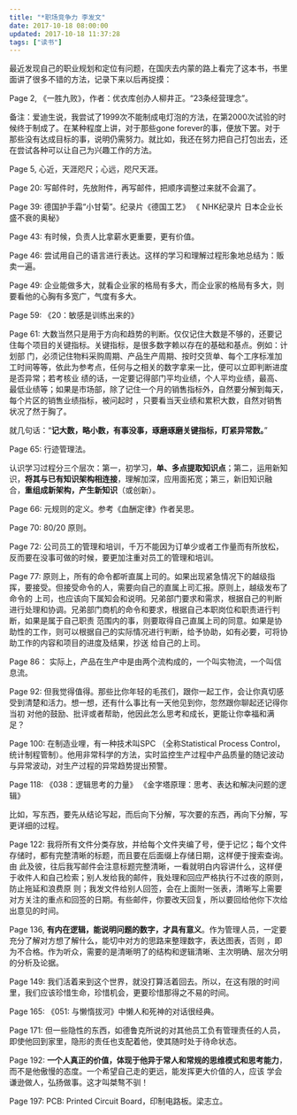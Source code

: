 ```yaml
---
title: "*职场竞争力 李发文"
date: 2017-10-18 08:00:00
updated: 2017-10-18 11:37:28
tags: ["读书"]
---
```

最近发现自己的职业规划和定位有问题，在国庆去内蒙的路上看完了这本书，书里面讲了很多不错的方法，记录下来以后再捉摸：

  

Page 2, 《一胜九败》，作者：优衣库创办人柳井正。“23条经营理念”。

  

备注：爱迪生说，我尝试了1999次不能制成电灯泡的方法，在第2000次试验的时候终于制成了。在某种程度上讲，对于那些gone
forever的事，便放下罢。对于那些没有达成目标的事，说明仍需努力。就比如，我还在努力把自己打包出去，还在尝试各种可以让自己为兴趣工作的方法。

  

Page 5, 心近，天涯咫尺；心远，咫尺天涯。

  

Page 20: 写邮件时，先放附件，再写邮件，把顺序调整过来就不会漏了。

  

Page 39: 德国护手霜“小甘菊”。纪录片《德国工艺》  《 NHK纪录片 日本企业长盛不衰的奥秘》

  

Page 43: 有时候，负责人比拿薪水更重要，更有价值。

  

Page 46: 尝试用自己的语言进行表达。这样的学习和理解过程形象地总结为：贩卖一遍。

  

Page 49: 企业能做多大，就看企业家的格局有多大，而企业家的格局有多大，则要看他的心胸有多宽广，气度有多大。

  

Page 59: 《20：敏感是训练出来的》

  

Page 61: 大数当然只是用于方向和趋势的判断。仅仅记住大数是不够的，还要记住每个项目的关键指标。关键指标，是很多数字赖以存在的基础和基点。例如：计划部
门，必须记住物料采购周期、产品生产周期、按时交货单、每个工序标准加工时间等等，依此为参考点，任何与之相关的数字拿来一比，便可以立即判断进度是否异常；若考核业
绩的话，一定要记得部门平均业绩，个人平均业绩，最高、最低业绩等；如果是市场部，除了记住一个月的销售指标外，自然要分解到每天，每个片区的销售业绩指标，被问起时
，只要看当天业绩和累积大数，自然对销售状况了然于胸了。

  

就几句话：“**记大数，略小数，有事没事，琢磨琢磨关键指标，盯紧异常数。**”

  

Page 65: 行迹管理法。

  

认识学习过程分三个层次：第一，初学习，**单、多点提取知识点**；第二，运用新知识，**将其与已有知识架构相连接**，理解加深，应用面拓宽；第三，新旧知识融
合，**重组成新架构，产生新知识**（或创新）。

  

Page 66: 元规则的定义。参考《血酬定律》作者吴思。

  

Page 70: 80/20 原则。  

  

Page 72: 公司员工的管理和培训，千万不能因为订单少或者工作量而有所放松，反而要在没事可做的时候，要更加注重对员工的管理和培训。

  

Page 77: 原则上，所有的命令都听直属上司的。如果出现紧急情况下的越级指挥，要接受。但接受命令的人，需要向自己的直属上司汇报。原则上，越级发布了命令的
上司，也应该向下属知会和说明。兄弟部门要求和需求，根据自己的判断进行处理和协调。兄弟部门商机的命令和要求，根据自己本职岗位和职责进行判断，如果是属于自己职责
范围内的事，则要取得自己直属上司的同意。如果是协助性的工作，则可以根据自己的实际情况进行判断，给予协助，如有必要，可将协助工作的内容和项目的进度及结果，抄送
给自己的上司。

  

Page 86： 实际上，产品在生产中是由两个流构成的，一个叫实物流，一个叫信息流。

  

Page 92: 但我觉得值得。那些比你年轻的毛孩们，跟你一起工作，会让你真切感受到清楚和活力。想一想，还有什么事比有一天他见到你，忽然跟你聊起还记得你当初
对他的鼓励、批评或者帮助，他因此怎么思考和成长，更能让你幸福和满足？  

  

Page 100: 在制造业哩，有一种技术叫SPC （全称Statistical Process Control，
统计制程管制）。他用非常科学的方法，实时监控生产过程中产品质量的随记波动与异常波动，对生产过程的异常趋势提出预警。

  

Page 118: 《038：逻辑思考的力量》 《金字塔原理：思考、表达和解决问题的逻辑》

  

比如，写东西，要先从结论写起，而后向下分解，写次要的东西，再向下分解，写更详细的过程。

  

Page 122: 我将所有文件分类存放，并给每个文件夹编了号，便于记忆；每个文件存储时，都有完整清晰的标题，而且要在后面缀上存储日期，这样便于搜索查询。由
此及彼，往后我写邮件会注意标题完整清晰，一看就明白内容讲什么，这样便于收件人和自己检索；别人发给我的邮件，我处理和回应严格执行不过夜的原则，防止拖延和浪费原
则；我发文件给别人回签，会在上面附一张表，清晰写上需要对方关注的重点和回签的日期。有些邮件，你要改天回复，所以要回给他你下次给出意见的时间。

  

Page 136, **有内在逻辑，能说明问题的数字，才具有意义**。作为管理人员，一定要充分了解对方想了解什么，能切中对方的思路来整理数字，表达图表，否则
，即为不合格。作为听众，需要的是清晰明了的结构和逻辑清晰、主次明确、层次分明的分析及论据。

  

Page 149: 我们活着来到这个世界，就没打算活着回去。所以，在这有限的时间里，我们应该珍惜生命，珍惜机会，更要珍惜那得之不易的时间。

  

Page 165: 《051: 与懒惰拔河》中懒人和死神的对话很经典。

  

Page 171: 但一些隐性的东西，如德鲁克所说的对其他员工负有管理责任的人员，即使他回到家里，隐形的责任也支配着他，使其随时处于待命状态。

  

Page 192: **一个人真正的价值，体现于他异于常人和常规的思维模式和思考能力**，而不是他傲慢的态度。一个希望自己走的更远，能发挥更大价值的人，应该
学会谦逊做人，弘扬做事。这才叫桀骜不驯！  

  

Page 197: PCB: Printed Circuit Board，印制电路板。梁志立。

  

